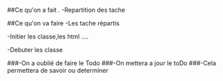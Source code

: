 ##Ce qu'on a fait .
-Repartition des tache

##Ce qu'on va faire
-Les tache répartis

-Initier les classe,les html ....

-Debuter les classe


###-On a oublié de faire le Todo
###-On mettera a jour le toDo
###-Cela permettera de savoir ou determiner
